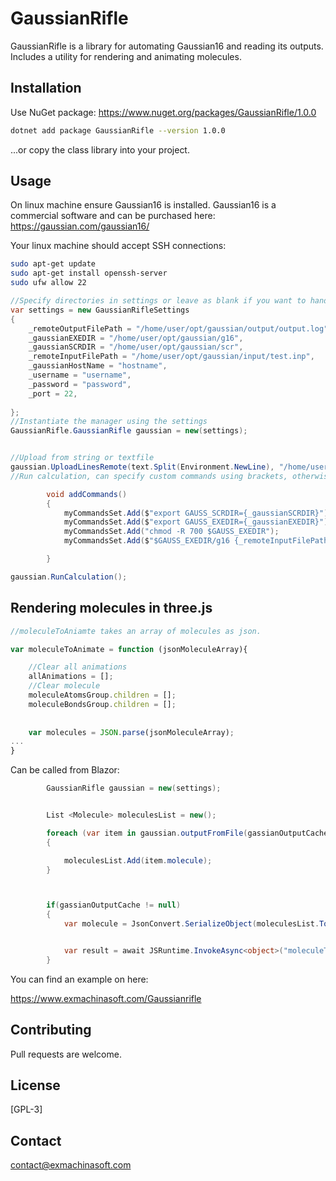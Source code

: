 # GaussianRifle

GaussianRifle is a library for automating Gaussian16 and reading its outputs. Includes a utility for rendering and animating molecules.

## Installation

Use NuGet package:
https://www.nuget.org/packages/GaussianRifle/1.0.0
```bash
dotnet add package GaussianRifle --version 1.0.0
```
...or copy the class library into your project.

## Usage
On linux machine ensure Gaussian16 is installed. Gaussian16 is a commercial software and can be purchased here:
https://gaussian.com/gaussian16/

Your linux machine should accept SSH connections:

```bash
sudo apt-get update
sudo apt-get install openssh-server
sudo ufw allow 22
```

```cs
//Specify directories in settings or leave as blank if you want to handle connection manually
var settings = new GaussianRifleSettings
{
    _remoteOutputFilePath = "/home/user/opt/gaussian/output/output.log",
    _gaussianEXEDIR = "/home/user/opt/gaussian/g16",
    _gaussianSCRDIR = "/home/user/opt/gaussian/scr",
    _remoteInputFilePath = "/home/user/opt/gaussian/input/test.inp",
    _gaussianHostName = "hostname",
    _username = "username",
    _password = "password",
    _port = 22,
    
};
//Instantiate the manager using the settings
GaussianRifle.GaussianRifle gaussian = new(settings);


//Upload from string or textfile
gaussian.UploadLinesRemote(text.Split(Environment.NewLine), "/home/user/opt/gaussian/input/test.inp");
//Run calculation, can specify custom commands using brackets, otherwise it will be

        void addCommands()
        {
            myCommandsSet.Add($"export GAUSS_SCRDIR={_gaussianSCRDIR}");
            myCommandsSet.Add($"export GAUSS_EXEDIR={_gaussianEXEDIR}");
            myCommandsSet.Add("chmod -R 700 $GAUSS_EXEDIR");
            myCommandsSet.Add($"$GAUSS_EXEDIR/g16 {_remoteInputFilePath} {_remoteOutputFilePath}");

        }

gaussian.RunCalculation();


```
## Rendering molecules in three.js
```js
//moleculeToAniamte takes an array of molecules as json.

var moleculeToAnimate = function (jsonMoleculeArray){

	//Clear all animations
	allAnimations = [];
    //Clear molecule
	moleculeAtomsGroup.children = [];
	moleculeBondsGroup.children = [];
    
    
	var molecules = JSON.parse(jsonMoleculeArray);
...
}
```
Can be called from Blazor:
```cs
        GaussianRifle gaussian = new(settings);


        List <Molecule> moleculesList = new();

        foreach (var item in gaussian.outputFromFile(gassianOutputCache))
        {    

            moleculesList.Add(item.molecule);
        }



        if(gassianOutputCache != null)
        {
            var molecule = JsonConvert.SerializeObject(moleculesList.ToArray());    


            var result = await JSRuntime.InvokeAsync<object>("moleculeToAnimate", molecule);
        }
```
You can find an example on here:

https://www.exmachinasoft.com/Gaussianrifle


## Contributing
Pull requests are welcome.

## License
[GPL-3]

## Contact
contact@exmachinasoft.com
